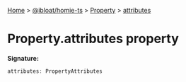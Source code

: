 [Home](./index) &gt; [@ibloat/homie-ts](./homie-ts.md) &gt; [Property](./homie-ts.property.md) &gt; [attributes](./homie-ts.property.attributes.md)

# Property.attributes property


**Signature:**
```javascript
attributes: PropertyAttributes
```
